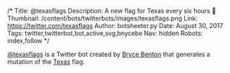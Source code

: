 /*
Title: @texasflags
Description: A new flag for Texas every six hours 💫
Thumbnail: /content/bots/twitterbots/images/texasflags.png
Link: https://twitter.com/texasflags
Author: botsheeter.py
Date: August 30, 2017
Tags: twitter,twitterbot,bot,active,svg,bnycebe
Nav: hidden
Robots: index,follow
*/

[@texasflags](https://twitter.com/texasflags) is a Twitter bot created by [Bryce Benton](https://twitter.com/bnycebe) that generates a mutation of the [Texas](https://en.wikipedia.org/wiki/Texas) flag.
